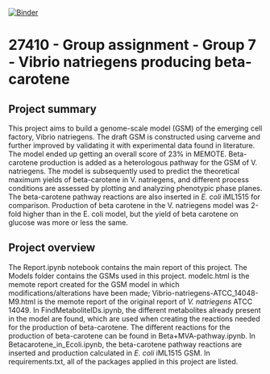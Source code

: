[![Binder](https://mybinder.org/badge_logo.svg)](https://mybinder.org/v2/gh/27410/27410-2020-group-project-group-7_vibrio-natriegens/main)

# 27410 - Group assignment - Group 7 - Vibrio natriegens producing beta-carotene

## Project summary
This project aims to build a genome-scale model (GSM) of the emerging cell factory, Vibrio natriegens. The draft GSM is constructed using carveme and further improved by validating it with experimental data found in literature. The model ended up getting an overall score of 23% in MEMOTE. Beta-carotene production is added as a heterologous pathway for the GSM of V. natriegens. The model is subsequently used to predict the theoretical maximum yields of beta-carotene in V. natriegens, and different process conditions are assessed by plotting and analyzing phenotypic phase planes. The beta-carotene pathway reactions are also inserted in *E. coli* iML1515 for comparison. Production of beta carotene in the V. natriegens model was 2-fold higher than in the E. coli model, but the yield of beta carotene on glucose was more or less the same.

## Project overview
The Report.ipynb notebook contains the main report of this project. The Models folder contains the GSMs used in this project. modelc.html is the memote report created for the GSM model in which modifications/alterations have been made; Vibrio-natriegens-ATCC_14048-M9.html is the memote report of the original report of *V. natriegens* ATCC 14049. In FindMetaboliteIDs.ipynb, the different metabolites already present in the model are found, which are used when creating the reactions needed for the production of beta-carotene. The different reactions for the production of beta-carotene can be found in Beta+MVA-pathway.ipynb. In Betacarotene_in_Ecoli.ipynb, the beta-carotene pathway reactions are inserted and production calculated in *E. coli* iML1515 GSM.  In requirements.txt, all of the packages applied in this project are listed. 

